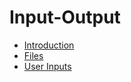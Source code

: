 # Input-Output

- [Introduction](intro.md)
- [Files](10_files.md)
- [User Inputs](20_user_inputs.md)

